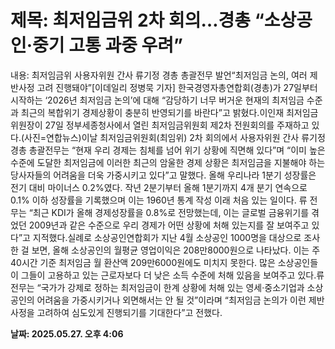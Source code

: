 # **제목: 최저임금위 2차 회의…경총 “소상공인·중기 고통 과중 우려”**

  내용: 최저임금위 사용자위원 간사 류기정 경총 총괄전무 발언“최저임금 논의, 여러 제반사정 고려 진행돼야”[이데일리 정병묵 기자] 한국경영자총연합회(경총)가 27일부터 시작하는 ‘2026년 최저임금 논의’에 대해 “감당하기 너무 버거운 현재의 최저임금 수준과 최근의 복합위기 경제상황이 충분히 반영되기를 바란다”고 밝혔다.이인재 최저임금위원장이 27일 정부세종청사에서 열린 최저임금위원회 제2차 전원회의를 주재하고 있다.(사진=연합뉴스)이날 최저임금위원회(최임위) 2차 회의에서 사용자위원 간사 류기정 경총 총괄전무는 “현재 우리 경제는 침체를 넘어 위기 상황에 직면해 있다”며 “이미 높은 수준에 도달한 최저임금에 이러한 최근의 암울한 경제 상황은 최저임금을 지불해야 하는 당사자들의 어려움을 더욱 가중시키고 있다”고 말했다. 올해 우리나라 1분기 성장률은 전기 대비 마이너스 0.2%였다. 작년 2분기부터 올해 1분기까지 4개 분기 연속으로 0.1% 이하 성장률을 기록했으며 이는 1960년 통계 작성 이래 처음 있는 일이다. 류 전무는 “최근 KDI가 올해 경제성장률을 0.8%로 전망했는데, 이는 글로벌 금융위기를 겪었던 2009년과 같은 수준으로 우리 경제가 어떤 상황에 처해 있는지를 잘 보여주고 있다”고 지적했다.실례로 소상공인연합회가 지난 4월 소상공인 1000명을 대상으로 조사한 걸 보면, 올해 소상공인의 월평균 영업이익은 208만8000원으로 나타났다. 이는 주 40시간 기준 최저임금 월 환산액 209만6000원에도 미치지 못한다. 많은 소상공인들이 그들이 고용하고 있는 근로자보다 더 낮은 소득 수준에 처해 있음을 보여주고 있다.류 전무는 “국가가 강제로 정하는 최저임금이 한계 상황에 처해 있는 영세·중소기업과 소상공인의 어려움을 가중시키거나 외면해서는 안 될 것”이라며 “최저임금 논의가 이런 제반사정을 고려하여 심도있게 진행되기를 기대한다”고 전했다.

  **날짜: 2025.05.27. 오후 4:06**